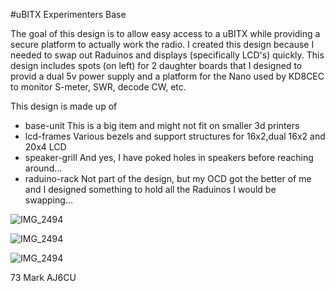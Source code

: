 #uBITX Experimenters Base

The goal of this design is to allow easy access to a uBITX while providing a secure platform to actually work the radio. I created this design because I needed to swap out Raduinos and displays (specifically LCD's) quickly. This design includes spots (on left) for 2 daughter boards that I designed to provid a dual 5v power supply and a platform for the Nano used by KD8CEC to monitor S-meter, SWR, decode CW, etc.

This design is made up of
- base-unit	This is a big item and might not fit on smaller 3d printers
- lcd-frames	Various bezels and support structures for 16x2,dual 16x2 and 20x4 LCD
- speaker-grill	And yes, I have poked holes in speakers before reaching around...
- raduino-rack	Not part of the design, but my OCD got the better of me and I designed something to hold all the Raduinos I would be swapping...


![IMG_2494](https://user-images.githubusercontent.com/70183884/209399524-1fa9f8d4-1ffc-434a-bb9d-b0fc0c936be4.jpg)

![IMG_2494](https://user-images.githubusercontent.com/70183884/209399536-2ef792f3-332b-4bf1-81a1-1ceae5d5224b.jpg)

![IMG_2494](https://user-images.githubusercontent.com/70183884/209399544-a1ffce2a-efde-4240-b6c0-c2bd1b10798b.jpg)



73
Mark
AJ6CU
